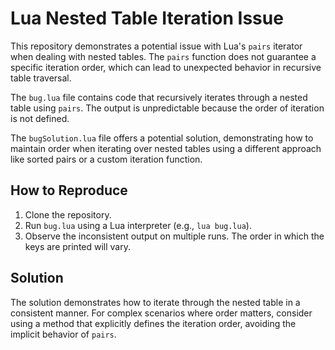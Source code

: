# Lua Nested Table Iteration Issue

This repository demonstrates a potential issue with Lua's `pairs` iterator when dealing with nested tables. The `pairs` function does not guarantee a specific iteration order, which can lead to unexpected behavior in recursive table traversal.

The `bug.lua` file contains code that recursively iterates through a nested table using `pairs`.  The output is unpredictable because the order of iteration is not defined.

The `bugSolution.lua` file offers a potential solution, demonstrating how to maintain order when iterating over nested tables using a different approach like sorted pairs or a custom iteration function.

## How to Reproduce

1. Clone the repository.
2. Run `bug.lua` using a Lua interpreter (e.g., `lua bug.lua`).
3. Observe the inconsistent output on multiple runs.  The order in which the keys are printed will vary.

## Solution

The solution demonstrates how to iterate through the nested table in a consistent manner.  For complex scenarios where order matters, consider using a method that explicitly defines the iteration order, avoiding the implicit behavior of `pairs`.